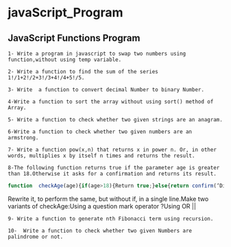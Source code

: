 # javaScript_Program


## JavaScript Functions Program

``` 1- Write a program in javascript to swap two numbers using function,without using temp variable. ```

``` 2- Write a function to find the sum of the series 1!/1+2!/2+3!/3+4!/4+5!/5. ```
 
``` 3- Write  a function to convert decimal Number to binary Number. ```
 
``` 4-Write a function to sort the array without using sort() method of Array.  ```

``` 5- Write a function to check whether two given strings are an anagram. ```

``` 6-Write a function to check whether two given numbers are an armstrong. ```

``` 7- Write a function pow(x,n) that returns x in power n. Or, in other words, multiplies x by itself n times and returns the result. ```


``` 8-The following function returns true if the parameter age is greater than 18.Otherwise it asks for a confirmation and returns its result. ```

```javascript
function  checkAge(age){if(age>18){Return true;}else{return confirm(‘Did parents allow you?’);}}
```
Rewrite it, to perform the same, but without if, in a single line.Make two variants of checkAge:Using a question mark operator ?Using OR || 

``` 9- Write a function to generate nth Fibonacci term using recursion. ```

``` 10-  Write a function to check whether two given Numbers are palindrome or not. ```
 

